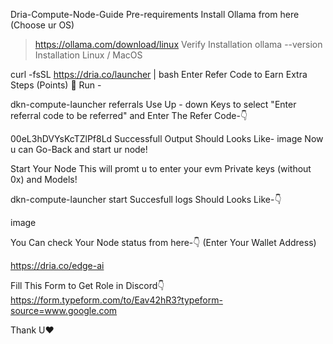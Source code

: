 Dria-Compute-Node-Guide
Pre-requirements
Install Ollama from here (Choose ur OS)

>  https://ollama.com/download/linux
Verify Installation
>  		ollama --version
Installation
Linux / MacOS

 curl -fsSL https://dria.co/launcher | bash 
Enter Refer Code to Earn Extra Steps (Points)
🙌 Run -

dkn-compute-launcher referrals
Use Up - down Keys to select "Enter referral code to be referred" and Enter The Refer Code-👇

00eL3hDVYsKcTZlPf8Ld
Successfull Output Should Looks Like- image Now u can Go-Back and start ur node!

Start Your Node
This will promt u to enter your evm Private keys (without 0x) and Models!

dkn-compute-launcher start
Succesfull logs Should Looks Like-👇

image

You Can check Your Node status from here-👇 (Enter Your Wallet Address)

https://dria.co/edge-ai

Fill This Form to Get Role in Discord👇
https://form.typeform.com/to/Eav42hR3?typeform-source=www.google.com



Thank U❤️
